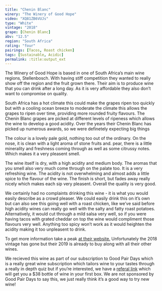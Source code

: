 ```yaml
---
title: "Chenin Blanc"
winery: "The Winery of Good Hope"
video: "XQ81ZB6VUJs"
type: "White"
vintage: "2018"
grape: [Chenin Blanc]
abv: "12.5"
region: "South Africa"
rating: "four"
pairings: [Tacos, Roast chicken]
tags: [Sustainable, Acidic]
permalink: :title:output_ext
---
```


The Winery of Good Hope is based in one of South Africa&rsquo;s main wine regions, Stellenbosch. With having stiff competition they wanted to really show off the region and the fruit grown there. Their aim is to produce wine that you can drink after a long day. As it is very affordable they also don&rsquo;t want to compromise on quality.

South Africa has a hot climate this could make the grapes ripen too quickly but with a cooling ocean breeze to moderate the climate this allows the grapes to ripen over time, providing more rounded fruity flavours. The Chenin Blanc grapes are picked at different levels of ripeness which allows the wine to develop a good acidity. Over the years their Chenin Blanc has picked up numerous awards, so we were definetely expecting big things

The colour is a lovely pale gold, nothing too out of the ordinary. On the nose, it is clean with a light aroma of stone fruits and. pear, there is a little minerality and freshness coming through as well as some citrussy notes. Which makes it a very pleasent smell.

The wine itself is dry, with a high acidity and medium body. The aromas that you smell also very much come through on the palate too. It is a very refreshing wine. The acidity is not overwhelming and almost adds a little spice to the flavour of the wine. The finish is short, but fades away really nicely which makes each sip very pleasent. Overall the quality is very good.

We certainly had no complaints drinking this wine - it is what you would easily describe as a crowd pleaser. We could easily drink this on it&rsquo;s own but can also see this going well with a roast chicken, like we&rsquo;ve said before high acidity wines can really go well with the salty and fatty roast potatoes. Alternatively, it would cut through a mild salsa very well, so if you were having tacos with grated cheddar on top the wine would compliment those flavours very well. Anything too spicy won&rsquo;t work as it would heighten the acidity making it too unpleasent to drink.

To get more information take a peak <a href="https://www.thewineryofgoodhope.com/wines/" title="The Winery of Good Hope" target="_blank">at their website.</a> Unfortunately the 2018 vintage has gone but their 2019 is already to buy along with all their other wines.

We recieved this wine as part of our subscription to Good Pair Days which is a really great wine subscription which tailors wine to your tastes through a really in depth quiz but if you&rsquo;re interested, we have a <a href="https://www.goodpairdays.com/invite/PIE123918" title="Good Pair Days" target="_blank">referal link</a> which will get you a $38 bottle of wine in your first box. We are not sponsored by Good Pair Days to say this, we just really think it&rsquo;s a good way to try new wine!